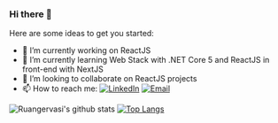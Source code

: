 ### Hi there 👋

Here are some ideas to get you started:

- 🔭 I’m currently working on ReactJS
- 🌱 I’m currently learning Web Stack with .NET Core 5 and ReactJS in front-end with NextJS
- 👯 I’m looking to collaborate on ReactJS projects
- 📫 How to reach me: <a href="https://www.linkedin.com/in/ruangervasi/" target="_blank"><img alt="LinkedIn" src="https://img.shields.io/badge/LinkedIn-@Ruangervasi-blue?style=flat&logo=linkedin"></a>
<a href="mailto:ruan@ruangervasi.com.br"><img alt="Email" src="https://img.shields.io/badge/ruan@ruangervasi.com.br-blue?style=flat&logo=gmail"></a>
</p>

![Ruangervasi's github stats](https://github-readme-stats.vercel.app/api?username=ruangervasi&show_icons=true&theme=dracula)
[![Top Langs](https://github-readme-stats.vercel.app/api/top-langs/?username=ruangervasi&layout=compact&show_icons=true&theme=dracula)](https://github.com/anuraghazra/github-readme-stats)
